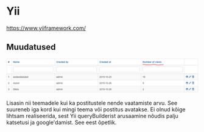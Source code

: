 # Yii
https://www.yiiframework.com/

## Muudatused
![views](views.PNG)

Lisasin nii teemadele kui ka postitustele nende vaatamiste arvu. See suureneb iga kord kui mingi teema või postitus avatakse.
Ei olnud kõige lihtsam realiseerida, sest Yii queryBuilderist arusaamine nõudis palju katsetusi ja google'damist. See eest õpetlik.